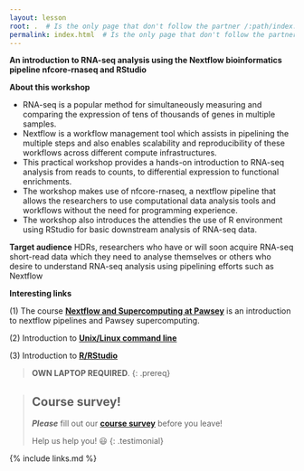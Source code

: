 ```yaml
---
layout: lesson
root: .  # Is the only page that don't follow the partner /:path/index.html
permalink: index.html  # Is the only page that don't follow the partner /:path/index.html
---
```


**An introduction to RNA-seq analysis using the Nextflow bioinformatics pipeline nfcore-rnaseq and RStudio**

**About this workshop**
- RNA-seq is a popular method for simultaneously measuring and comparing the expression of tens of thousands of genes in multiple samples.
- Nextflow is a workflow management tool which assists in pipelining the multiple steps and also enables scalability and reproducibility of these workflows across different compute infrastructures.
- This practical workshop provides a hands-on introduction to RNA-seq analysis from reads to counts, to differential expression to functional enrichments.
- The workshop makes use of nfcore-rnaseq, a nextflow pipeline that allows the researchers to use computational data analysis tools and workflows without the need for programming experience.
- The workshop also introduces the attendies the use of R environment using RStudio for basic downstream analysis of RNA-seq data.

**Target audience**
HDRs, researchers who have or will soon acquire RNA-seq short-read data which they need to analyse themselves or others who desire to understand RNA-seq analysis using pipelining efforts such as Nextflow


**Interesting links**

(1) The course **[Nextflow and Supercomputing at Pawsey]()** is an introduction to nextflow pipelines and Pawsey supercomputing. 

(2) Introduction to **[Unix/Linux command line](https://datacarpentry.org/shell-genomics/)** 

(3) Introduction to **[R/RStudio](https://datacarpentry.org/genomics-r-intro/)**


> **OWN LAPTOP REQUIRED**.
{: .prereq}

> ## Course survey!
>
> **_Please_** fill out our **[course survey](https://redcap.sydney.edu.au/surveys/?s=FJ33MYNCRR)** before you leave!
>
> Help us help you! :smiley:
{: .testimonial}

{% include links.md %}
